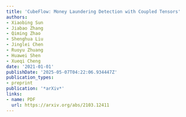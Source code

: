 ```yaml
---
title: 'CubeFlow: Money Laundering Detection with Coupled Tensors'
authors:
- Xiaobing Sun
- Jiabao Zhang
- Qiming Zhao
- Shenghua Liu
- Jinglei Chen
- Ruoyu Zhuang
- Huawei Shen
- Xueqi Cheng
date: '2021-01-01'
publishDate: '2025-05-07T04:22:06.934447Z'
publication_types:
- preprint
publication: '*arXiv*'
links:
- name: PDF
  url: https://arxiv.org/abs/2103.12411
---
```

